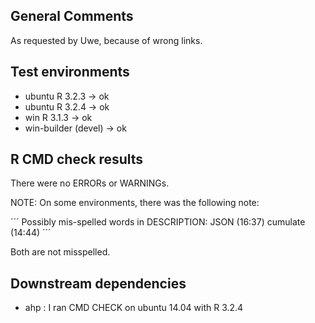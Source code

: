 ## General Comments

As requested by Uwe, because of wrong links.

## Test environments
* ubuntu R 3.2.3 -> ok
* ubuntu R 3.2.4 -> ok
* win R 3.1.3 -> ok
* win-builder (devel) -> ok

## R CMD check results
There were no ERRORs or WARNINGs. 

NOTE: On some environments, there was 
the following note: 

´´´
Possibly mis-spelled words in DESCRIPTION:
  JSON (16:37)
  cumulate (14:44)
´´´
  
Both are not misspelled.

## Downstream dependencies

* ahp : I ran CMD CHECK on ubuntu 14.04 with R 3.2.4